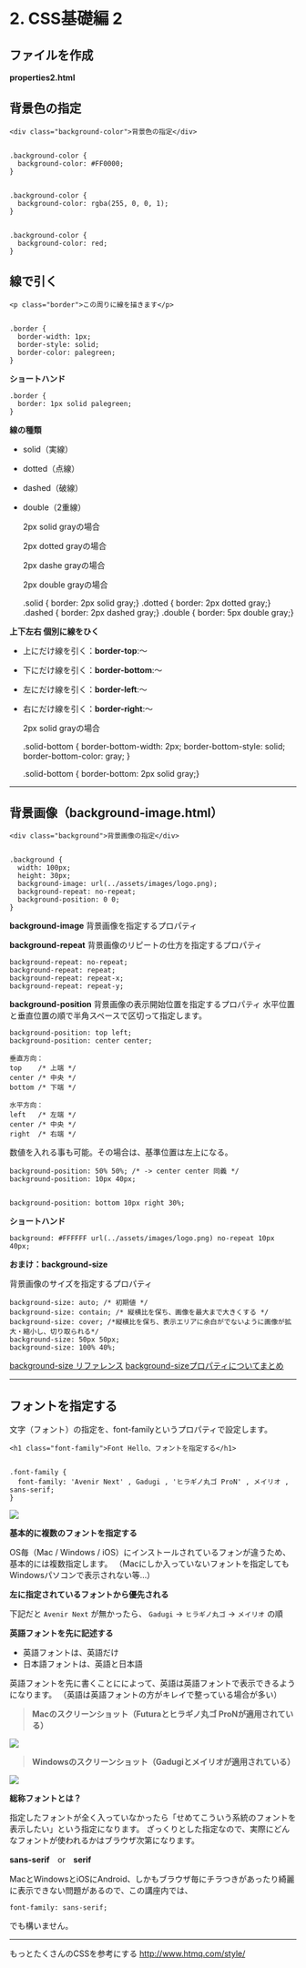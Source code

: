 # 2. CSS基礎編 2


## ファイルを作成

**properties2.html**





## 背景色の指定


    <div class="background-color">背景色の指定</div>


    .background-color {
      background-color: #FF0000;
    }


    .background-color {
      background-color: rgba(255, 0, 0, 1);
    }


    .background-color {
      background-color: red;
    }




## 線で引く


    <p class="border">この周りに線を描きます</p>


    .border {
      border-width: 1px;
      border-style: solid;
      border-color: palegreen;
    }

**ショートハンド**


    .border {
      border: 1px solid palegreen;
    }

**線の種類**

- solid（実線）
- dotted（点線）
- dashed（破線）
- double（2重線）


    <p class="solid">2px solid grayの場合</p>
    <p class="dotted">2px dotted grayの場合</p>
    <p class="dashed">2px dashe grayの場合</p>
    <p class="double">2px double grayの場合</p>


    .solid { border: 2px solid gray;}
    .dotted { border: 2px dotted gray;}
    .dashed { border: 2px dashed gray;}
    .double { border: 5px double gray;}


**上下左右 個別に線をひく**


- 上にだけ線を引く：**border-top**:〜
- 下にだけ線を引く：**border-bottom**:〜
- 左にだけ線を引く：**border-left**:〜
- 右にだけ線を引く：**border-right**:〜


    <p class="solid-bottom">2px solid grayの場合</p>


    .solid-bottom {
      border-bottom-width: 2px;
      border-bottom-style: solid;
      border-bottom-color: gray;
    }


    .solid-bottom { border-bottom: 2px solid gray;}




----------
## 背景画像（background-image.html）


    <div class="background">背景画像の指定</div>


    .background {
      width: 100px;
      height: 30px;
      background-image: url(../assets/images/logo.png);
      background-repeat: no-repeat;
      background-position: 0 0;
    }

**background-image**
背景画像を指定するプロパティ

**background-repeat**
背景画像のリピートの仕方を指定するプロパティ


    background-repeat: no-repeat;
    background-repeat: repeat;
    background-repeat: repeat-x;
    background-repeat: repeat-y;

**background-position**
背景画像の表示開始位置を指定するプロパティ
水平位置と垂直位置の順で半角スペースで区切って指定します。


    background-position: top left;
    background-position: center center;
    
    垂直方向：
    top    /* 上端 */
    center /* 中央 */
    bottom /* 下端 */
    
    水平方向：
    left   /* 左端 */
    center /* 中央 */
    right  /* 右端 */

数値を入れる事も可能。その場合は、基準位置は左上になる。


    background-position: 50% 50%; /* -> center center 同義 */
    background-position: 10px 40px;


    background-position: bottom 10px right 30%;

**ショートハンド**

    background: #FFFFFF url(../assets/images/logo.png) no-repeat 10px 40px;


**おまけ：background-size**

背景画像のサイズを指定するプロパティ


    background-size: auto; /* 初期値 */
    background-size: contain; /* 縦横比を保ち、画像を最大まで大きくする */
    background-size: cover; /*縦横比を保ち、表示エリアに余白がでないように画像が拡大・縮小し、切り取られる*/
    background-size: 50px 50px;
    background-size: 100% 40%;

[background-size リファレンス](http://www.htmq.com/css3/background-size.shtml)
[background-sizeプロパティについてまとめ](https://www.tam-tam.co.jp/tipsnote/html_css/post6015.html)



----------


## フォントを指定する

文字（フォント）の指定を、font-familyというプロパティで設定します。


    <h1 class="font-family">Font Hello、フォントを指定する</h1>


    .font-family {
      font-family: 'Avenir Next' , Gadugi , 'ヒラギノ丸ゴ ProN' , メイリオ , sans-serif;
    }




![](https://d2mxuefqeaa7sj.cloudfront.net/s_7DF33F8944F50DBBBCAFB844350AD0F55F2410F15DD00441E5D5AD6381F014B7_1522220757855_font-family.png)




**基本的に複数のフォントを指定する**

OS毎（Mac / Windows / iOS）にインストールされているフォンが違うため、基本的には複数指定します。
（Macにしか入っていないフォントを指定してもWindowsパソコンで表示されない等…）


**左に指定されているフォントから優先される**

下記だと  `Avenir Next`  が無かったら、 `Gadugi`  →  `ヒラギノ丸ゴ`  →  `メイリオ`  の順


**英語フォントを先に記述する**


- 英語フォントは、英語だけ
- 日本語フォントは、英語と日本語

英語フォントを先に書くことにによって、英語は英語フォントで表示できるようになります。
（英語は英語フォントの方がキレイで整っている場合が多い）



> **Macのスクリーンショット（Futuraとヒラギノ丸ゴ ProNが適用されている）**


![](https://d2mxuefqeaa7sj.cloudfront.net/s_7DF33F8944F50DBBBCAFB844350AD0F55F2410F15DD00441E5D5AD6381F014B7_1522221676689_+2018-03-28+16.16.47.png)

> **Windowsのスクリーンショット（Gadugiとメイリオが適用されている）**


![](https://d2mxuefqeaa7sj.cloudfront.net/s_7DF33F8944F50DBBBCAFB844350AD0F55F2410F15DD00441E5D5AD6381F014B7_1522221708091_+2018-03-28+16.20.29.png)


**総称フォントとは？**

指定したフォントが全く入っていなかったら「せめてこういう系統のフォントを表示したい」という指定になります。
ざっくりとした指定なので、実際にどんなフォントが使われるかはブラウザ次第になります。

**sans-serif**　or　**serif**


MacとWindowsとiOSにAndroid、しかもブラウザ毎にチラつきがあったり綺麗に表示できない問題があるので、この講座内では、


    font-family: sans-serif;

でも構いません。



----------


もっとたくさんのCSSを参考にする
http://www.htmq.com/style/

